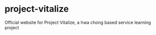 # project-vitalize
Official website for Project Vitalize, a hwa chong based service learning project
